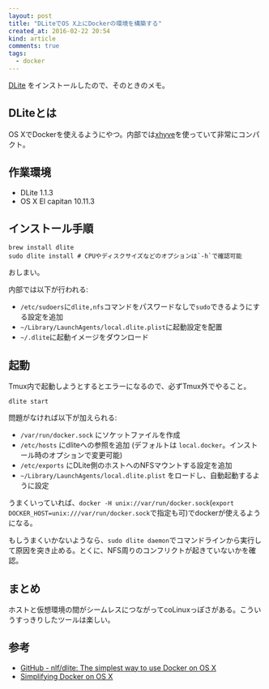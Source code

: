 ```yaml
---
layout: post
title: "DLiteでOS X上にDockerの環境を構築する"
created_at: 2016-02-22 20:54
kind: article
comments: true
tags:
  - docker
---
```


[DLite][dlite] をインストールしたので、そのときのメモ。

<!-- more -->

## DLiteとは

OS XでDockerを使えるようにやつ。内部では[xhyve](https://github.com/mist64/xhyve)を使っていて非常にコンパクト。

## 作業環境

- DLite 1.1.3
- OS X El capitan 10.11.3

## インストール手順

    brew install dlite
    sudo dlite install # CPUやディスクサイズなどのオプションは`-h`で確認可能

おしまい。

内部では以下が行われる:

- `/etc/sudoers`に`dlite,nfs`コマンドをパスワードなしで`sudo`できるようにする設定を追加
- `~/Library/LaunchAgents/local.dlite.plist`に起動設定を配置
- `~/.dlite`に起動イメージをダウンロード

## 起動

Tmux内で起動しようとするとエラーになるので、必ずTmux外でやること。

    dlite start

問題がなければ以下が加えられる:

- `/var/run/docker.sock` にソケットファイルを作成
- `/etc/hosts` にdliteへの参照を追加 (デフォルトは `local.docker`。インストール時のオプションで変更可能)
- `/etc/exports` にDLite側のホストへのNFSマウントする設定を追加
- `~/Library/LaunchAgents/local.dlite.plist` をロードし、自動起動するように設定

うまくいっていれば、`docker -H unix://var/run/docker.sock`(`export DOCKER_HOST=unix:///var/run/docker.sock`で指定も可)でdockerが使えるようになる。

もしうまくいかないようなら、`sudo dlite daemon`でコマンドラインから実行して原因を突き止める。とくに、NFS周りのコンフリクトが起きていないかを確認。

## まとめ

ホストと仮想環境の間がシームレスにつながってcoLinuxっぽさがある。こういうすっきりしたツールは楽しい。

## 参考

- [GitHub - nlf/dlite: The simplest way to use Docker on OS X][dlite]
- [Simplifying Docker on OS X](https://blog.andyet.com/2016/01/25/easy-docker-on-osx/)

[dlite]: https://github.com/nlf/dlite
